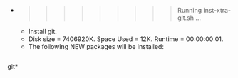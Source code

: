 * >>>>>>>>> Running inst-xtra-git.sh ...
  * Install git.
  * Disk size = 7406920K. Space Used = 12K. Runtime = 00:00:00:01.
  * The following NEW packages will be installed:
  ```bash
git*
  ```
